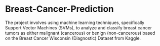 # Breast-Cancer-Prediction
The project involves using machine learning techniques, specifically Support Vector Machines (SVMs), to analyze and classify breast cancer tumors as either malignant (cancerous) or benign (non-cancerous) based on the Breast Cancer Wisconsin (Diagnostic) Dataset from Kaggle.
